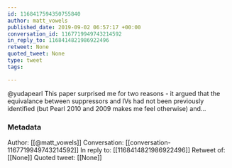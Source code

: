 ```yaml
---
id: 1168417594350755840
author: matt_vowels
published_date: 2019-09-02 06:57:17 +00:00
conversation_id: 1167719949743214592
in_reply_to: 1168414821986922496
retweet: None
quoted_tweet: None
type: tweet
tags:

---
```


@yudapearl This paper surprised me for two reasons - it argued that the equivalance between suppressors and IVs had not been previously identified (but Pearl 2010 and 2009 makes me feel otherwise) and...

### Metadata

Author: [[@matt_vowels]]
Conversation: [[conversation-1167719949743214592]]
In reply to: [[1168414821986922496]]
Retweet of: [[None]]
Quoted tweet: [[None]]
